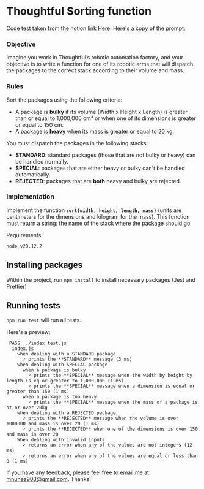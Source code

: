 # Thoughtful Sorting function

Code test taken from the notion link [Here](https://thoughtfulautomation.notion.site/Technical-Screen-b61b6f6980714c198dc49b91dd23d695).
Here's a copy of the prompt: 

### Objective

Imagine you work in Thoughtful’s robotic automation factory, and your objective is to write a function for one of its robotic arms that will dispatch the packages to the correct stack according to their volume and mass.

### Rules

Sort the packages using the following criteria:

- A package is **bulky** if its volume (Width x Height x Length) is greater than or equal to 1,000,000 cm³ or when one of its dimensions is greater or equal to 150 cm.
- A package is **heavy** when its mass is greater or equal to 20 kg.

You must dispatch the packages in the following stacks:

- **STANDARD**: standard packages (those that are not bulky or heavy) can be handled normally.
- **SPECIAL**: packages that are either heavy or bulky can't be handled automatically.
- **REJECTED**: packages that are **both** heavy and bulky are rejected.

### Implementation

Implement the function **`sort(width, height, length, mass)`** (units are centimeters for the dimensions and kilogram for the mass). This function must return a string: the name of the stack where the package should go.

Requirements: 
```
node v20.12.2
```

## Installing packages
Within the project, run `npm install` to install necessary packages (Jest and Prettier)

## Running tests
`npm run test` will run all tests.

Here's a preview:
```
 PASS  ./index.test.js
  index.js
    when dealing with a STANDARD package
      ✓ prints the **STANDARD** message (3 ms)
    when dealing with SPECIAL package
      when a package is bulky
        ✓ prints the **SPECIAL** message when the width by height by length is eq or greater to 1,000,000 (1 ms)
        ✓ prints the **SPECIAL** message when a dimension is equal or greater than 150 (1 ms)
      when a package is too heavy
        ✓ prints the **SPECIAL** message when the mass of a package is at or over 20kg
    when dealing with a REJECTED package
      ✓ prints the **REJECTED** message when the volume is over 1000000 and mass is over 20 (1 ms)
      ✓ prints the **REJECTED** when one of the dimensions is over 150 and mass is over 20
    When dealing with invalid inputs
      ✓ returns an error when any of the values are not integers (12 ms)
      ✓ returns an error when any of the values are equal or less than 0 (1 ms)
```

If you have any feedback, please feel free to email me at mnunez903@gmail.com. Thanks!